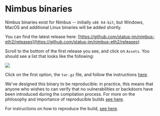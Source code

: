 # Nimbus binaries

Nimbus binaries exist for Nimbus -- initially `x86 64-bit`, but Windows, MacOS and additional Linux binaries will be added shortly.

You can find the latest release here: [https://github.com/status-im/nimbus-eth2/releases](https://github.com/status-im/nimbus-eth2/releases)

Scroll to the bottom of the first release you see, and click on `Assets`. You should see a list that looks like the following:

![](https://i.imgur.com/4FBhUpk.png)

Click on the first option, the `tar.gz` file, and follow the instructions [here](https://github.com/status-im/nimbus-eth2/blob/master/docker/dist/README.md).

We've designed this binary to be reproducible: in practice, this means that anyone who wishes to can verify that no vulnerabilities or backdoors have been introduced during the compilation process. For more on the philosophy and importance of reproducible builds [see here](https://reproducible-builds.org/).

For instructions on how to reproduce the build, [see here](https://github.com/status-im/nimbus-eth2/blob/master/docker/dist/README.md#reproducing-the-build).

